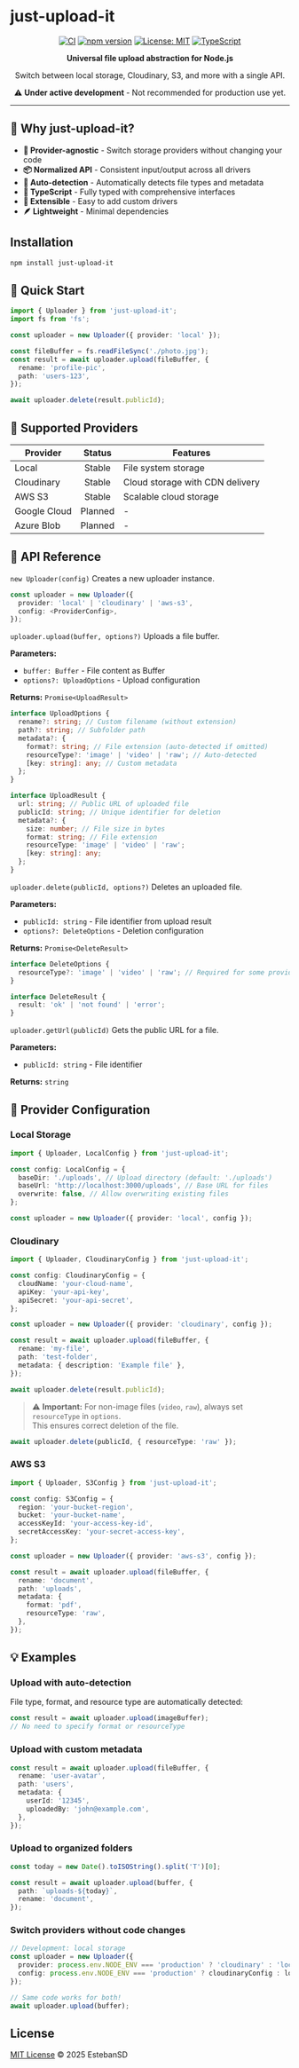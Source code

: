 # just-upload-it

<div align="center">

[![CI](https://github.com/EstebanSD/just-upload-it/actions/workflows/ci.yml/badge.svg)](https://github.com/EstebanSD/just-upload-it/actions/workflows/ci.yml)
[![npm version](https://img.shields.io/npm/v/just-upload-it.svg)](https://www.npmjs.com/package/just-upload-it)
[![License: MIT](https://img.shields.io/badge/License-MIT-yellow.svg)](https://opensource.org/licenses/MIT)
[![TypeScript](https://img.shields.io/badge/TypeScript-Ready-blue.svg)](https://www.typescriptlang.org/)

**Universal file upload abstraction for Node.js**

Switch between local storage, Cloudinary, S3, and more with a single API.

⚠️ **Under active development** - Not recommended for production use yet.

</div>

---

## 🎯 Why just-upload-it?

- **🔄 Provider-agnostic** - Switch storage providers without changing your code
- **📦 Normalized API** - Consistent input/output across all drivers
- **🎨 Auto-detection** - Automatically detects file types and metadata
- **📝 TypeScript** - Fully typed with comprehensive interfaces
- **🧩 Extensible** - Easy to add custom drivers
- **🪶 Lightweight** - Minimal dependencies

## Installation

```bash
npm install just-upload-it
```

## 🚀 Quick Start

```ts
import { Uploader } from 'just-upload-it';
import fs from 'fs';

const uploader = new Uploader({ provider: 'local' });

const fileBuffer = fs.readFileSync('./photo.jpg');
const result = await uploader.upload(fileBuffer, {
  rename: 'profile-pic',
  path: 'users-123',
});

await uploader.delete(result.publicId);
```

## 🎨 Supported Providers

| Provider     | Status  | Features                        |
| ------------ | :-----: | ------------------------------- |
| Local        | Stable  | File system storage             |
| Cloudinary   | Stable  | Cloud storage with CDN delivery |
| AWS S3       | Stable  | Scalable cloud storage          |
| Google Cloud | Planned | -                               |
| Azure Blob   | Planned | -                               |

## 📖 API Reference

`new Uploader(config)`
Creates a new uploader instance.

```ts
const uploader = new Uploader({
  provider: 'local' | 'cloudinary' | 'aws-s3',
  config: <ProviderConfig>,
});
```

`uploader.upload(buffer, options?)`
Uploads a file buffer.

**Parameters:**

- `buffer: Buffer` - File content as Buffer
- `options?: UploadOptions` - Upload configuration

**Returns:** `Promise<UploadResult>`

```ts
interface UploadOptions {
  rename?: string; // Custom filename (without extension)
  path?: string; // Subfolder path
  metadata?: {
    format?: string; // File extension (auto-detected if omitted)
    resourceType?: 'image' | 'video' | 'raw'; // Auto-detected
    [key: string]: any; // Custom metadata
  };
}

interface UploadResult {
  url: string; // Public URL of uploaded file
  publicId: string; // Unique identifier for deletion
  metadata?: {
    size: number; // File size in bytes
    format: string; // File extension
    resourceType: 'image' | 'video' | 'raw';
    [key: string]: any;
  };
}
```

`uploader.delete(publicId, options?)`
Deletes an uploaded file.

**Parameters:**

- `publicId: string` - File identifier from upload result
- `options?: DeleteOptions` - Deletion configuration

**Returns:** `Promise<DeleteResult>`

```ts
interface DeleteOptions {
  resourceType?: 'image' | 'video' | 'raw'; // Required for some providers
}

interface DeleteResult {
  result: 'ok' | 'not found' | 'error';
}
```

`uploader.getUrl(publicId)`
Gets the public URL for a file.

**Parameters:**

- `publicId: string` - File identifier

**Returns:** `string`

## 🔧 Provider Configuration

### Local Storage

```ts
import { Uploader, LocalConfig } from 'just-upload-it';

const config: LocalConfig = {
  baseDir: './uploads', // Upload directory (default: './uploads')
  baseUrl: 'http://localhost:3000/uploads', // Base URL for files
  overwrite: false, // Allow overwriting existing files
};

const uploader = new Uploader({ provider: 'local', config });
```

### Cloudinary

```ts
import { Uploader, CloudinaryConfig } from 'just-upload-it';

const config: CloudinaryConfig = {
  cloudName: 'your-cloud-name',
  apiKey: 'your-api-key',
  apiSecret: 'your-api-secret',
};

const uploader = new Uploader({ provider: 'cloudinary', config });

const result = await uploader.upload(fileBuffer, {
  rename: 'my-file',
  path: 'test-folder',
  metadata: { description: 'Example file' },
});

await uploader.delete(result.publicId);
```

> ⚠️ **Important:** For non-image files (`video`, `raw`), always set `resourceType` in `options`.  
> This ensures correct deletion of the file.

```ts
await uploader.delete(publicId, { resourceType: 'raw' });
```

### AWS S3

```ts
import { Uploader, S3Config } from 'just-upload-it';

const config: S3Config = {
  region: 'your-bucket-region',
  bucket: 'your-bucket-name',
  accessKeyId: 'your-access-key-id',
  secretAccessKey: 'your-secret-access-key',
};

const uploader = new Uploader({ provider: 'aws-s3', config });

const result = await uploader.upload(fileBuffer, {
  rename: 'document',
  path: 'uploads',
  metadata: {
    format: 'pdf',
    resourceType: 'raw',
  },
});
```

## 💡 Examples

### Upload with auto-detection

File type, format, and resource type are automatically detected:

```ts
const result = await uploader.upload(imageBuffer);
// No need to specify format or resourceType
```

### Upload with custom metadata

```ts
const result = await uploader.upload(fileBuffer, {
  rename: 'user-avatar',
  path: 'users',
  metadata: {
    userId: '12345',
    uploadedBy: 'john@example.com',
  },
});
```

### Upload to organized folders

```ts
const today = new Date().toISOString().split('T')[0];

const result = await uploader.upload(buffer, {
  path: `uploads-${today}`,
  rename: 'document',
});
```

### Switch providers without code changes

```ts
// Development: local storage
const uploader = new Uploader({
  provider: process.env.NODE_ENV === 'production' ? 'cloudinary' : 'local',
  config: process.env.NODE_ENV === 'production' ? cloudinaryConfig : localConfig,
});

// Same code works for both!
await uploader.upload(buffer);
```

## License

[MIT License](https://github.com/EstebanSD/just-upload-it/blob/main/LICENSE) © 2025 EstebanSD
